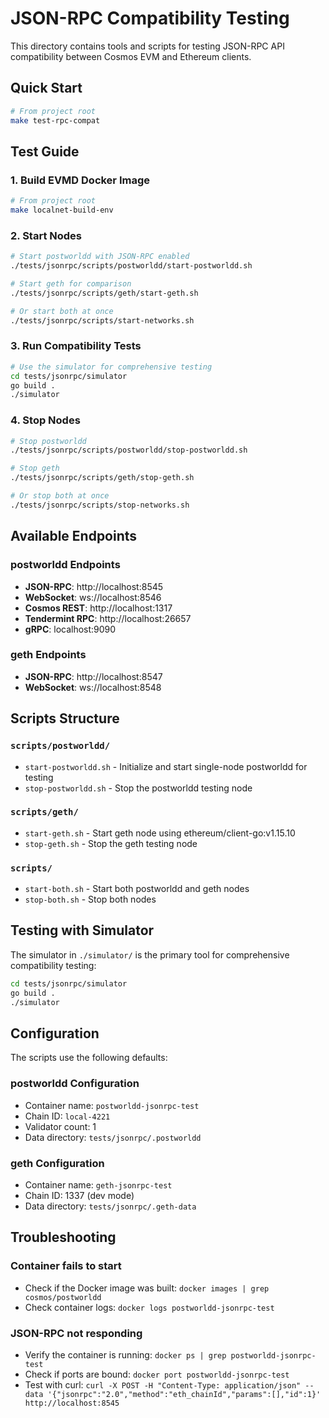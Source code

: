 # JSON-RPC Compatibility Testing

This directory contains tools and scripts for testing JSON-RPC API compatibility between Cosmos EVM and Ethereum clients.

## Quick Start

```bash
# From project root
make test-rpc-compat
```

## Test Guide

### 1. Build EVMD Docker Image

```bash
# From project root
make localnet-build-env
```

### 2. Start Nodes

```bash
# Start postworldd with JSON-RPC enabled
./tests/jsonrpc/scripts/postworldd/start-postworldd.sh

# Start geth for comparison
./tests/jsonrpc/scripts/geth/start-geth.sh

# Or start both at once
./tests/jsonrpc/scripts/start-networks.sh
```

### 3. Run Compatibility Tests

```bash
# Use the simulator for comprehensive testing
cd tests/jsonrpc/simulator
go build .
./simulator
```

### 4. Stop Nodes

```bash
# Stop postworldd
./tests/jsonrpc/scripts/postworldd/stop-postworldd.sh

# Stop geth
./tests/jsonrpc/scripts/geth/stop-geth.sh

# Or stop both at once
./tests/jsonrpc/scripts/stop-networks.sh
```

## Available Endpoints

### postworldd Endpoints

- **JSON-RPC**: http://localhost:8545
- **WebSocket**: ws://localhost:8546  
- **Cosmos REST**: http://localhost:1317
- **Tendermint RPC**: http://localhost:26657
- **gRPC**: localhost:9090

### geth Endpoints

- **JSON-RPC**: http://localhost:8547
- **WebSocket**: ws://localhost:8548

## Scripts Structure

### `scripts/postworldd/`

- `start-postworldd.sh` - Initialize and start single-node postworldd for testing
- `stop-postworldd.sh` - Stop the postworldd testing node

### `scripts/geth/`

- `start-geth.sh` - Start geth node using ethereum/client-go:v1.15.10
- `stop-geth.sh` - Stop the geth testing node

### `scripts/`

- `start-both.sh` - Start both postworldd and geth nodes
- `stop-both.sh` - Stop both nodes

## Testing with Simulator

The simulator in `./simulator/` is the primary tool for comprehensive compatibility testing:

```bash
cd tests/jsonrpc/simulator
go build .
./simulator
```

## Configuration

The scripts use the following defaults:

### postworldd Configuration

- Container name: `postworldd-jsonrpc-test`
- Chain ID: `local-4221`
- Validator count: 1
- Data directory: `tests/jsonrpc/.postworldd`

### geth Configuration

- Container name: `geth-jsonrpc-test`
- Chain ID: 1337 (dev mode)
- Data directory: `tests/jsonrpc/.geth-data`

## Troubleshooting

### Container fails to start

- Check if the Docker image was built: `docker images | grep cosmos/postworldd`
- Check container logs: `docker logs postworldd-jsonrpc-test`

### JSON-RPC not responding

- Verify the container is running: `docker ps | grep postworldd-jsonrpc-test`
- Check if ports are bound: `docker port postworldd-jsonrpc-test`
- Test with curl: `curl -X POST -H "Content-Type: application/json" --data '{"jsonrpc":"2.0","method":"eth_chainId","params":[],"id":1}' http://localhost:8545`
